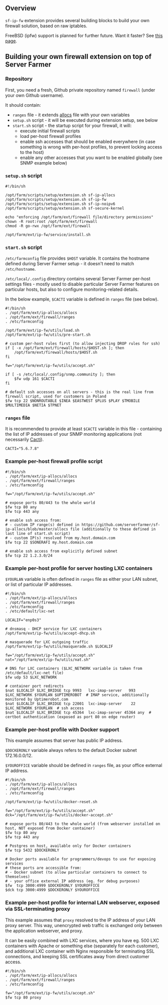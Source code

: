 ## Overview

`sf-ip-fw` extension provides several building blocks to build your own firewall solution, based on raw iptables.

FreeBSD (ipfw) support is planned for further future. Want it faster? See [this page](https://github.com/sponsors/tomaszklim).


## Building your own firewall extension on top of Server Farmer

### Repository

First, you need a fresh, Github private repository named `firewall` (under your own Github username).

It should contain:
- `ranges` file - it extends [allocs](https://github.com/serverfarmer/sf-ip-allocs/blob/master/allocs) file with your own variables
- `setup.sh` script - it will be executed during extension setup, see below
- `start.sh` script - the startup script for your firewall, it will:
   - execute initial firewall scripts
   - load per-host firewall profiles
   - enable ssh accesses that should be enabled everywhere (in case something is wrong with per-host profiles, to prevent locking access to the host)
   - enable any other accesses that you want to be enabled globally (see SNMP example below)


### `setup.sh` script

```
#!/bin/sh

/opt/farm/scripts/setup/extension.sh sf-ip-allocs
/opt/farm/scripts/setup/extension.sh sf-ip-fw
/opt/farm/scripts/setup/extension.sh sf-ip-noipv6
/opt/farm/scripts/setup/extension.sh sf-secure-kernel

echo "enforcing /opt/farm/ext/firewall file/directory permissions"
chown -R root:root /opt/farm/ext/firewall
chmod -R go-rwx /opt/farm/ext/firewall

/opt/farm/ext/ip-fw/service/install.sh
```


### `start.sh` script

`/etc/farmconfig` file provides `$HOST` variable. It contains the hostname defined during Server Farmer setup - it doesn't need to match `/etc/hostname`.

`/etc/local/.config` directory contains several Server Farmer per-host settings files - mostly used to disable particular Server Farmer features on particular hosts, but also to configure monitoring-related details.

In the below example, `$CACTI` variable is defined in `ranges` file (see below).

```
#!/bin/sh
. /opt/farm/ext/ip-allocs/allocs
. /opt/farm/ext/firewall/ranges
. /etc/farmconfig

/opt/farm/ext/ip-fw/utils/load.sh
/opt/farm/ext/ip-fw/utils/pre-start.sh

# custom per-host rules first (to allow injecting DROP rules for ssh)
if [ -x /opt/farm/ext/firewall/hosts/$HOST.sh ]; then
    /opt/farm/ext/firewall/hosts/$HOST.sh
fi

fw="/opt/farm/ext/ip-fw/utils/accept.sh"

if [ -s /etc/local/.config/snmp.community ]; then
    $fw udp 161 $CACTI
fi

# default ssh accesses on all servers - this is the real line from firewall script, used for customers in Poland
$fw tcp 22 $NONROUTABLE $INEA $EASTWEST $PLUS $PLAY $TMOBILE $MULTIMEDIA $NETIA $TPNET
```


### `ranges` file

It is recommended to provide at least `$CACTI` variable in this file - containing the list of IP addresses of your SNMP monitoring applications (not necessarily [Cacti](https://cacti.net/)).

```
CACTI="5.6.7.8"
```


### Example per-host firewall profile script

```
#!/bin/sh
. /opt/farm/ext/ip-allocs/allocs
. /opt/farm/ext/firewall/ranges
. /etc/farmconfig

fw="/opt/farm/ext/ip-fw/utils/accept.sh"

# expose ports 80/443 to the whole world
$fw tcp 80 any
$fw tcp 443 any

# enable ssh access from:
# - custom IP range(s) defined in https://github.com/serverfarmer/sf-ip-allocs/blob/master/allocs file (additionally to these defined in last line of start.sh script)
# - custom IP(s) resolved from my.host.domain.com
$fw tcp 22 $SONERAFI my.host.domain.com

# enable ssh access from explicitly defined subnet
$fw tcp 22 1.2.3.0/24
```


### Example per-host profile for server hosting LXC containers

`$YOURLAN` variable is often defined in `ranges` file as either your LAN subnet, or list of particular IP addresses.

```
#!/bin/sh
. /opt/farm/ext/ip-allocs/allocs
. /opt/farm/ext/firewall/ranges
. /etc/farmconfig
. /etc/default/lxc-net

LOCALIF="enp0s3"

# dnsmasq - DHCP service for LXC containers
/opt/farm/ext/ip-fw/utils/accept-dhcp.sh

# masquerade for LXC outgoing traffic
/opt/farm/ext/ip-fw/utils/masquerade.sh $LOCALIF

fw="/opt/farm/ext/ip-fw/utils/accept.sh"
nat="/opt/farm/ext/ip-fw/utils/nat.sh"

# DNS for LXC containers ($LXC_NETWORK variable is taken from /etc/default/lxc-net file)
$fw udp 53 $LXC_NETWORK

# container port redirects
$nat $LOCALIF $LXC_BRIDGE tcp 9993   lxc-imap-server   993 $LXC_NETWORK $YOURLAN $UPTIMEROBOT  # IMAP service, additionally monitored by Uptimerobot.com
$nat $LOCALIF $LXC_BRIDGE tcp 22001  lxc-imap-server    22 $LXC_NETWORK $YOURLAN  # ssh access
$nat $LOCALIF $LXC_BRIDGE tcp 45364  lxc-imap-server 45364 any  # certbot authentication (exposed as port 80 on edge router)
```


### Example per-host profile with Docker support

This example assumes that server has public IP address.

`$DOCKERONLY` variable always refers to the default Docker subnet 172.16.0.0/12.

`$YOUROFFICE` variable should be defined in `ranges` file, as your office external IP address.

```
#!/bin/sh
. /opt/farm/ext/ip-allocs/allocs
. /opt/farm/ext/firewall/ranges
. /etc/farmconfig

/opt/farm/ext/ip-fw/utils/docker-reset.sh

fw="/opt/farm/ext/ip-fw/utils/accept.sh"
dck="/opt/farm/ext/ip-fw/utils/docker-accept.sh"

# expose ports 80/443 to the whole world (from webserver installed on host, NOT exposed from Docker container)
$fw tcp 80 any
$fw tcp 443 any

# Postgres on host, available only for Docker containers
$fw tcp 5432 $DOCKERONLY

# Docker ports available for programmers/devops to use for exposing services
# these ports are accessible from:
# - Docker subnet (to allow particular containers to connect to themselves)
# - your office external IP address (eg. for debug purposes)
$fw  tcp 3000:4999 $DOCKERONLY $YOUROFFICE
$dck tcp 3000:4999 $DOCKERONLY $YOUROFFICE
```


### Example per-host profile for internal LAN webserver, exposed via SSL-terminating proxy

This example assumes that `proxy` resolved to the IP address of your LAN proxy server. This way, unencrypted web traffic is exchanged only between the application webserver, and proxy.

It can be easily combined with LXC services, where you have eg. 500 LXC containers with Apache or something else (separately for each customer), and additional LXC container with Nginx responsible for terminating SSL connections, and keeping SSL certificates away from direct customer access.

```
#!/bin/sh
. /opt/farm/ext/ip-allocs/allocs
. /opt/farm/ext/firewall/ranges
. /etc/farmconfig

fw="/opt/farm/ext/ip-fw/utils/accept.sh"
$fw tcp 80 proxy
```
